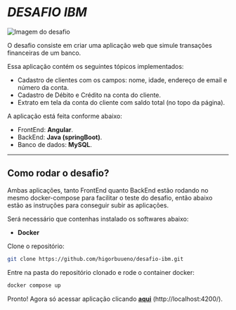 # **_DESAFIO IBM_**

![Imagem do desafio](https://i.imgur.com/iqf0dMG.png)

O desafio consiste em criar uma aplicação web que simule
transações financeiras de um banco.

Essa aplicação contém os seguintes tópicos implementados:

- Cadastro de clientes com os campos: nome, idade, endereço de email e número da conta.
- Cadastro de Débito e Crédito na conta do cliente.
- Extrato em tela da conta do cliente com saldo total (no topo da página).

A aplicação está feita conforme abaixo:

- FrontEnd: **Angular**.
- BackEnd: **Java (springBoot)**.
- Banco de dados: **MySQL**.

---

## Como rodar o desafio?

Ambas aplicações, tanto FrontEnd quanto BackEnd estão rodando no mesmo docker-compose para facilitar o teste do desafio, então abaixo estão as instruções para conseguir subir as aplicações.

Será necessário que contenhas instalado os softwares abaixo:

- **Docker**

Clone o repositório:

```bash
git clone https://github.com/higorbuueno/desafio-ibm.git
```

Entre na pasta do repositório clonado e rode o container docker:

```bash
docker compose up
```

Pronto!
Agora só acessar aplicação clicando **[aqui](http://localhost:4200/)** (http://localhost:4200/).